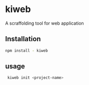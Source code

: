 # kiweb
  A scraffolding tool for web application

## Installation
  ```sh
  npm install - kiweb
  ```
## usage
 ```sh
  kiweb init <project-name>
 ```
